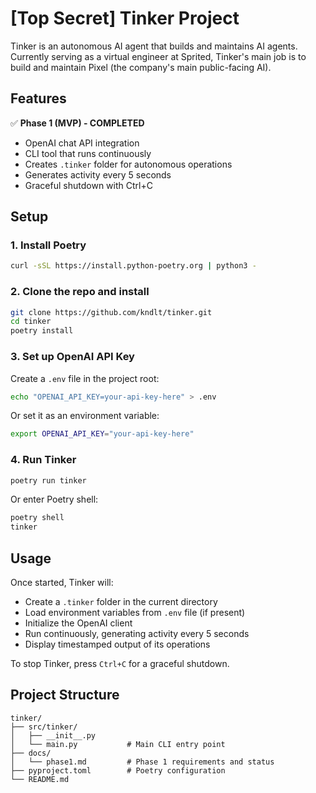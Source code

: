 # [Top Secret] Tinker Project

Tinker is an autonomous AI agent that builds and maintains AI agents. Currently serving as a virtual engineer at Sprited, Tinker's main job is to build and maintain Pixel (the company's main public-facing AI).

## Features

✅ **Phase 1 (MVP) - COMPLETED**
- OpenAI chat API integration
- CLI tool that runs continuously 
- Creates `.tinker` folder for autonomous operations
- Generates activity every 5 seconds
- Graceful shutdown with Ctrl+C

## Setup

### 1. Install Poetry

```bash
curl -sSL https://install.python-poetry.org | python3 -
```

### 2. Clone the repo and install

```bash
git clone https://github.com/kndlt/tinker.git
cd tinker
poetry install
```

### 3. Set up OpenAI API Key

Create a `.env` file in the project root:

```bash
echo "OPENAI_API_KEY=your-api-key-here" > .env
```

Or set it as an environment variable:

```bash
export OPENAI_API_KEY="your-api-key-here"
```

### 4. Run Tinker

```bash
poetry run tinker
```

Or enter Poetry shell:

```bash
poetry shell
tinker
```

## Usage

Once started, Tinker will:
- Create a `.tinker` folder in the current directory
- Load environment variables from `.env` file (if present)
- Initialize the OpenAI client
- Run continuously, generating activity every 5 seconds
- Display timestamped output of its operations

To stop Tinker, press `Ctrl+C` for a graceful shutdown.

## Project Structure

```
tinker/
├── src/tinker/
│   ├── __init__.py
│   └── main.py           # Main CLI entry point
├── docs/
│   └── phase1.md         # Phase 1 requirements and status
├── pyproject.toml        # Poetry configuration
└── README.md
```